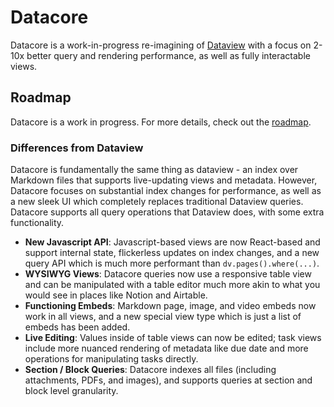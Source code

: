 # Datacore

Datacore is a work-in-progress re-imagining of [Dataview](https://github.com/blacksmithgu/obsidian-dataview.git) with a
focus on 2-10x better query and rendering performance, as well as fully interactable views.

## Roadmap

Datacore is a work in progress. For more details, check out the [roadmap](ROADMAP.md).

### Differences from Dataview

Datacore is fundamentally the same thing as dataview - an index over Markdown files that supports live-updating views
and metadata. However, Datacore focuses on substantial index changes for performance, as well as a new sleek UI which
completely replaces traditional Dataview queries. Datacore supports all query operations that Dataview does, with some
extra functionality.

- **New Javascript API**: Javascript-based views are now React-based and support internal state, flickerless updates on
  index changes, and a new query API which is much more performant than `dv.pages().where(...)`.
- **WYSIWYG Views**: Datacore queries now use a responsive table view and can be manipulated with a table editor much more akin to
  what you would see in places like Notion and Airtable.
- **Functioning Embeds**: Markdown page, image, and video embeds now work in all views, and a new special view type
  which is just a list of embeds has been added.
- **Live Editing**: Values inside of table views can now be edited; task views include more nuanced rendering of
  metadata like due date and more operations for manipulating tasks directly.
- **Section / Block Queries**: Datacore indexes all files (including attachments, PDFs, and images), and supports queries
  at section and block level granularity.
